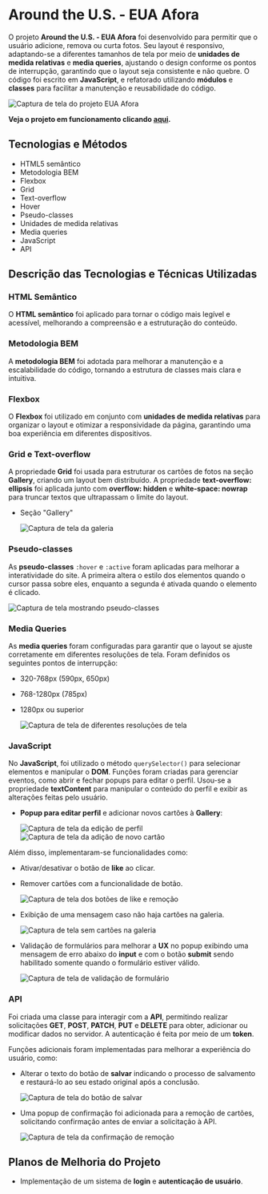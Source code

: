 # Around the U.S. - EUA Afora

O projeto **Around the U.S. - EUA Afora** foi desenvolvido para permitir que o usuário adicione, remova ou curta fotos. Seu layout é responsivo, adaptando-se a diferentes tamanhos de tela por meio de **unidades de medida relativas** e **media queries**, ajustando o design conforme os pontos de interrupção, garantindo que o layout seja consistente e não quebre. O código foi escrito em **JavaScript**, e refatorado utilizando **módulos** e **classes** para facilitar a manutenção e reusabilidade do código.

![Captura de tela do projeto EUA Afora](./src/images/screenshot_fullpage.png)

**Veja o projeto em funcionamento clicando [aqui](https://vinimello90.github.io/web_project_around).**

## Tecnologias e Métodos

- HTML5 semântico
- Metodologia BEM
- Flexbox
- Grid
- Text-overflow
- Hover
- Pseudo-classes
- Unidades de medida relativas
- Media queries
- JavaScript
- API

## Descrição das Tecnologias e Técnicas Utilizadas

### HTML Semântico

O **HTML semântico** foi aplicado para tornar o código mais legível e acessível, melhorando a compreensão e a estruturação do conteúdo.

### Metodologia BEM

A **metodologia BEM** foi adotada para melhorar a manutenção e a escalabilidade do código, tornando a estrutura de classes mais clara e intuitiva.

### Flexbox

O **Flexbox** foi utilizado em conjunto com **unidades de medida relativas** para organizar o layout e otimizar a responsividade da página, garantindo uma boa experiência em diferentes dispositivos.

### Grid e Text-overflow

A propriedade **Grid** foi usada para estruturar os cartões de fotos na seção **Gallery**, criando um layout bem distribuído. A propriedade **text-overflow: ellipsis** foi aplicada junto com **overflow: hidden** e **white-space: nowrap** para truncar textos que ultrapassam o limite do layout.

- Seção "Gallery"

  ![Captura de tela da galeria](./src/images/gallery.png)

### Pseudo-classes

As **pseudo-classes** `:hover` e `:active` foram aplicadas para melhorar a interatividade do site. A primeira altera o estilo dos elementos quando o cursor passa sobre eles, enquanto a segunda é ativada quando o elemento é clicado.

![Captura de tela mostrando pseudo-classes](./src/images/pseudo-classes.png)

### Media Queries

As **media queries** foram configuradas para garantir que o layout se ajuste corretamente em diferentes resoluções de tela. Foram definidos os seguintes pontos de interrupção:

- 320-768px (590px, 650px)
- 768-1280px (785px)
- 1280px ou superior

  ![Captura de tela de diferentes resoluções de tela](./src/images/screen-size.png)

### JavaScript

No **JavaScript**, foi utilizado o método `querySelector()` para selecionar elementos e manipular o **DOM**. Funções foram criadas para gerenciar eventos, como abrir e fechar popups para editar o perfil. Usou-se a propriedade **textContent** para manipular o conteúdo do perfil e exibir as alterações feitas pelo usuário.

- **Popup para editar perfil** e adicionar novos cartões à **Gallery**:

  ![Captura de tela da edição de perfil](./src/images/profile-edit.png) ![Captura de tela da adição de novo cartão](./src/images/add-card.png)

Além disso, implementaram-se funcionalidades como:

- Ativar/desativar o botão de **like** ao clicar.
- Remover cartões com a funcionalidade de botão.

  ![Captura de tela dos botões de like e remoção](./src/images/cards_like_remove_btn.png)

- Exibição de uma mensagem caso não haja cartões na galeria.

  ![Captura de tela sem cartões na galeria](./src/images/no-cards.png)

- Validação de formulários para melhorar a **UX** no popup exibindo uma mensagem de erro abaixo do **input** e com o botão **submit** sendo habilitado somente quando o formulário estiver válido.

  ![Captura de tela de validação de formulário](./src/images/popup_validation.png)

### API

Foi criada uma classe para interagir com a **API**, permitindo realizar solicitações **GET**, **POST**, **PATCH**, **PUT** e **DELETE** para obter, adicionar ou modificar dados no servidor. A autenticação é feita por meio de um **token**.

Funções adicionais foram implementadas para melhorar a experiência do usuário, como:

- Alterar o texto do botão de **salvar** indicando o processo de salvamento e restaurá-lo ao seu estado original após a conclusão.

  ![Captura de tela do botão de salvar](./src/images/saving_button.png)

- Uma popup de confirmação foi adicionada para a remoção de cartões, solicitando confirmação antes de enviar a solicitação à API.

  ![Captura de tela da confirmação de remoção](./src/images/confirmation.png)

## Planos de Melhoria do Projeto

- Implementação de um sistema de **login** e **autenticação de usuário**.

